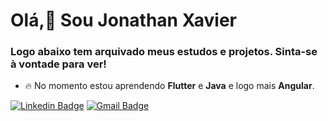 # Olá,👋 Sou Jonathan Xavier

### Logo abaixo tem arquivado meus estudos e projetos. Sinta-se à vontade para ver!
- :fire: No momento estou aprendendo **Flutter** e **Java** e logo mais **Angular**.


[![Linkedin Badge](https://img.shields.io/badge/-Jonathan%20Xavier-0A66C2?style=flat-square&logo=Linkedin&logoColor=white&link=https://www.linkedin.com/in/jonathan-xavier-desenvolvedor/)](https://www.linkedin.com/in/jonathan-xavier-desenvolvedor/) 
[![Gmail Badge](https://img.shields.io/badge/-jonathanxavier556@gmail.com-0A66C2?style=flat-square&logo=Gmail&logoColor=white&link=mailto:jonathanxavier556@gmail.com)](mailto:jonathanxavier556@gmail.com)
<!--
**jonathan-xavier/jonathan-xavier** is a ✨ _special_ ✨ repository because its `README.md` (this file) appears on your GitHub profile.

Here are some ideas to get you started:

- 🔭 I’m currently working on ...
- 🌱 I’m currently learning ...
- 👯 I’m looking to collaborate on ...
- 🤔 I’m looking for help with ...
- 💬 Ask me about ...
- 📫 How to reach me: ...
- 😄 Pronouns: ...
- ⚡ Fun fact: ...
-->
